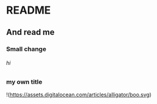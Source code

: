 # README

## And read me


### Small change

###### hi


### my own title

!(https://assets.digitalocean.com/articles/alligator/boo.svg)


